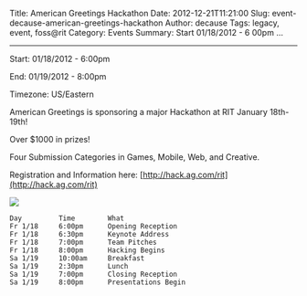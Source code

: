 Title: American Greetings Hackathon
Date: 2012-12-21T11:21:00
Slug: event-decause-american-greetings-hackathon
Author: decause
Tags: legacy, event, foss@rit
Category: Events
Summary: Start  01/18/2012 - 6 00pm ... 

---
Start: 01/18/2012 - 6:00pm

End: 01/19/2012 - 8:00pm

Timezone: US/Eastern

American Greetings is sponsoring a major Hackathon at RIT January 18th-19th!

Over $1000 in prizes!

Four Submission Categories in Games, Mobile, Web, and Creative.

Registration and Information here:
[http://hack.ag.com/rit](http://hack.ag.com/rit)

![](http://i.imgur.com/WnTkU.png)

    Day         Time        What
    Fr 1/18     6:00pm      Opening Reception
    Fr 1/18     6:30pm      Keynote Address
    Fr 1/18     7:00pm      Team Pitches
    Fr 1/18     8:00pm      Hacking Begins
    Sa 1/19     10:00am     Breakfast
    Sa 1/19     2:30pm      Lunch
    Sa 1/19     7:00pm      Closing Reception
    Sa 1/19     8:00pm      Presentations Begin

